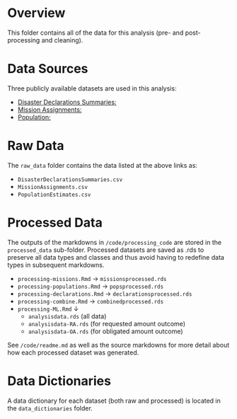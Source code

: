 # Overview

This folder contains all of the data for this analysis (pre- and post-processing and cleaning).


# Data Sources

Three publicly available datasets are used in this analysis:

* [Disaster Declarations Summaries:](https://www.fema.gov/openfema-data-page/disaster-declarations-summaries-v2)
* [Mission Assignments:](https://www.fema.gov/openfema-data-page/mission-assignments-v1)
* [Population:](https://www.ers.usda.gov/data-products/county-level-data-sets/download-data/)


# Raw Data

The `raw_data` folder contains the data listed at the above links as:

* `DisasterDeclarationsSummaries.csv`
* `MissionAssignments.csv`
* `PopulationEstimates.csv`


# Processed Data

The outputs of the markdowns in `/code/processing_code` are stored in the `processed_data` sub-folder. Processed datasets are saved as .rds to preserve all data types and classes and thus avoid having to redefine data types in subsequent markdowns.

* `processing-missions.Rmd` &#8594; `missionsprocessed.rds`
* `processing-populations.Rmd` &#8594; `popsprocessed.rds`
* `processing-declarations.Rmd` &#8594; `declarationsprocessed.rds`
* `processing-combine.Rmd` &#8594; `combinedprocessed.rds`
* `processing-ML.Rmd` &#8595;
  * `analysisdata.rds` (all data)
  * `analysisdata-RA.rds` (for requested amount outcome)
  * `analysisdata-OA.rds` (for obligated amount outcome)
  
See `/code/readme.md` as well as the source markdowns for more detail about how each processed dataset was generated.
  
  
# Data Dictionaries

A data dictionary for each dataset (both raw and processed) is located in the `data_dictionaries` folder.

